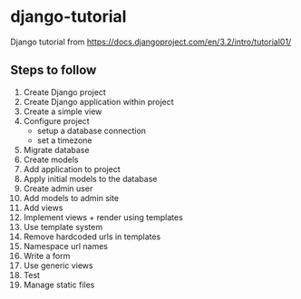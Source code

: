 # django-tutorial
Django tutorial from https://docs.djangoproject.com/en/3.2/intro/tutorial01/

## Steps to follow

1.  Create Django project
2.  Create Django application within project
3.  Create a simple view
4.  Configure project
    -   setup a database connection
    -   set a timezone
5.  Migrate database
6.  Create models
7.  Add application to project
8.  Apply initial models to the database
9.  Create admin user
10. Add models to admin site
11. Add views
12. Implement views + render using templates
13. Use template system
14. Remove hardcoded urls in templates
15. Namespace url names
16. Write a form
17. Use generic views
18. Test
19. Manage static files
